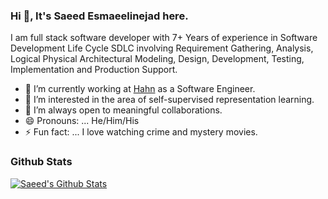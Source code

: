 ### Hi 👋, It's Saeed Esmaeelinejad here.
I am full stack software developer with 7+ Years of experience in Software Development Life Cycle SDLC involving Requirement Gathering, Analysis, Logical Physical Architectural Modeling, Design, Development, Testing, Implementation and Production Support.

- 🔭 I’m currently working at [Hahn](https://www.hahn-softwareentwicklung.de) as a Software Engineer.
- 🌱  I’m interested in the area of self-supervised representation learning.
- 👯  I’m always open to meaningful collaborations.
- 😄 Pronouns: ... He/Him/His
- ⚡ Fun fact: ... I love watching crime and mystery movies.

### Github Stats

[![Saeed's Github Stats](https://github-readme-stats.vercel.app/api?username=SaeedEsmaeelinejad&count_private=true&theme=default&show_icons=true)](https://github.com/SaeedEsmaeelinad)
